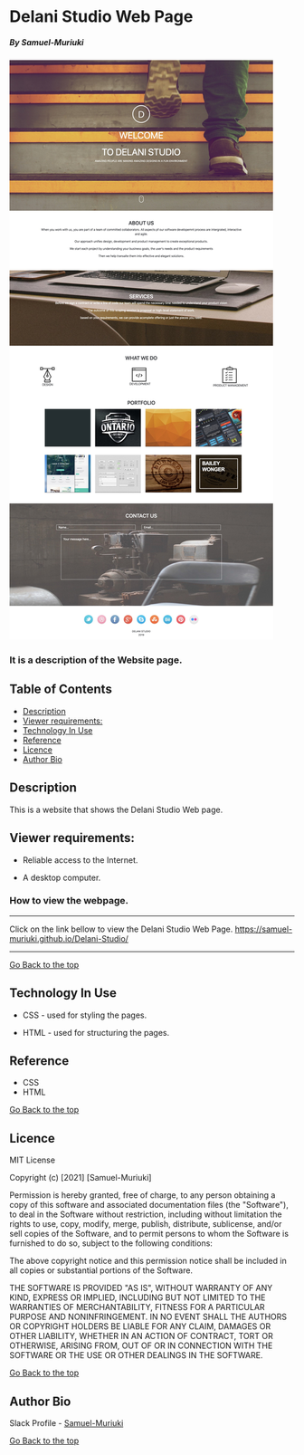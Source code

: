 # Delani Studio Web Page

##### By Samuel-Muriuki

![Website Image](imgs/Delani-Studio.jpg)
### It is a description of the Website page.

## Table of Contents

+ [Description](#Description)
+ [Viewer requirements:](#Viewer-requirements)
+ [Technology In Use](#technology-in-use)
+ [Reference](#reference)
+ [Licence](#licence)
+ [Author Bio](#author-bio)

## Description
<p>This is a website that shows the Delani Studio Web page.</p>

## Viewer requirements:

* Reliable access to the Internet.

* A desktop computer.

### How to view the webpage.
****
Click on the link bellow to view the Delani Studio Web Page.
https://samuel-muriuki.github.io/Delani-Studio/
****
[Go Back to the top](#Delani-Studio-Web-Page)
## Technology In Use

* CSS - used for styling the pages.

* HTML - used for structuring the pages.

## Reference
* CSS
* HTML

[Go Back to the top](#Delani-Studio-Web-Page)

## Licence

MIT License

Copyright (c) [2021] [Samuel-Muriuki]

Permission is hereby granted, free of charge, to any person obtaining a copy
of this software and associated documentation files (the "Software"), to deal
in the Software without restriction, including without limitation the rights
to use, copy, modify, merge, publish, distribute, sublicense, and/or sell
copies of the Software, and to permit persons to whom the Software is
furnished to do so, subject to the following conditions:

The above copyright notice and this permission notice shall be included in all
copies or substantial portions of the Software.

THE SOFTWARE IS PROVIDED "AS IS", WITHOUT WARRANTY OF ANY KIND, EXPRESS OR
IMPLIED, INCLUDING BUT NOT LIMITED TO THE WARRANTIES OF MERCHANTABILITY,
FITNESS FOR A PARTICULAR PURPOSE AND NONINFRINGEMENT. IN NO EVENT SHALL THE
AUTHORS OR COPYRIGHT HOLDERS BE LIABLE FOR ANY CLAIM, DAMAGES OR OTHER
LIABILITY, WHETHER IN AN ACTION OF CONTRACT, TORT OR OTHERWISE, ARISING FROM,
OUT OF OR IN CONNECTION WITH THE SOFTWARE OR THE USE OR OTHER DEALINGS IN THE
SOFTWARE.

[Go Back to the top](#Delani-Studio-Web-Page)

## Author Bio

Slack Profile - [Samuel-Muriuki](https://app.slack.com/)

[Go Back to the top](#Delani-Studio-Web-Page)
